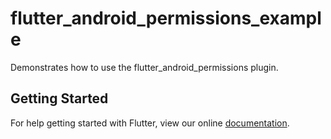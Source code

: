 # flutter_android_permissions_example

Demonstrates how to use the flutter_android_permissions plugin.

## Getting Started

For help getting started with Flutter, view our online
[documentation](https://flutter.io/).
